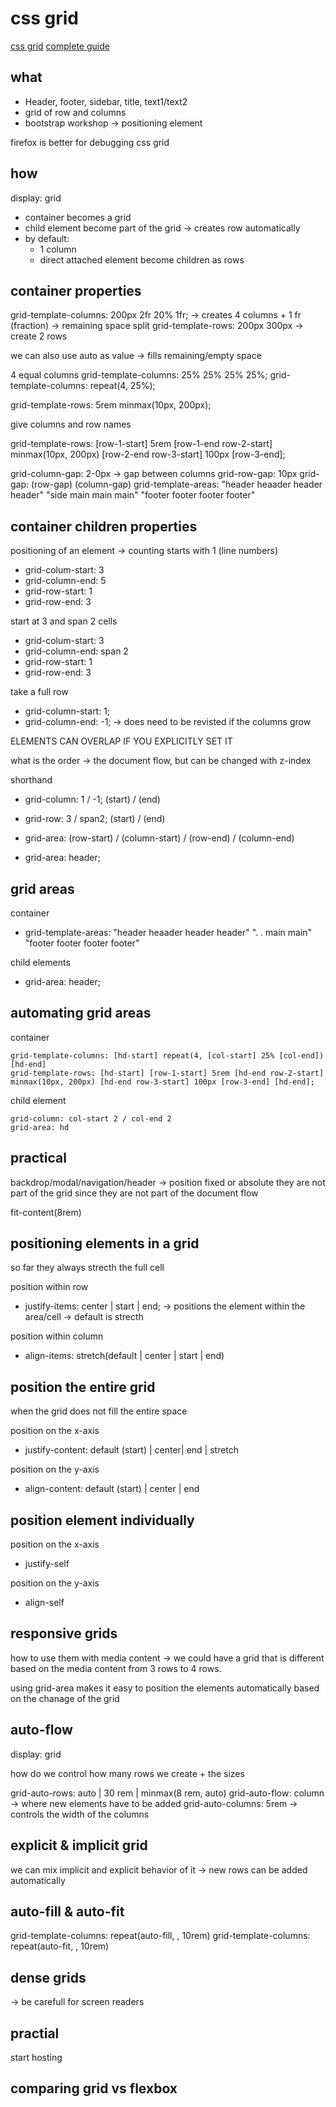 # css grid

[css grid](https://developer.mozilla.org/en-US/docs/Web/CSS/CSS_Grid_Layout)
[complete guide](https://css-tricks.com/snippets/css/complete-guide-grid/)

## what

- Header, footer, sidebar, title, text1/text2
- grid of row and columns
- bootstrap workshop -> positioning element

firefox is better for debugging css grid

## how

display: grid

- container becomes a grid
- child element become part of the grid -> creates row automatically
- by default:
  - 1 column
  - direct attached element become children as rows

## container properties

grid-template-columns: 200px 2fr 20% 1fr;
-> creates 4 columns + 1 fr (fraction) -> remaining space split
grid-template-rows: 200px 300px
-> create 2 rows

we can also use auto as value -> fills remaining/empty space

4 equal columns
grid-template-columns: 25% 25% 25% 25%;
grid-template-columns: repeat(4, 25%);

grid-template-rows: 5rem minmax(10px, 200px);

give columns and row names

grid-template-rows: [row-1-start] 5rem [row-1-end row-2-start] minmax(10px, 200px) [row-2-end row-3-start] 100px [row-3-end];

grid-column-gap: 2-0px -> gap between columns
grid-row-gap: 10px
grid-gap: (row-gap) (column-gap)
grid-template-areas: "header heaader header header"
                     "side main main main"
										 "footer footer footer footer"

## container children properties

positioning of an element -> counting starts with 1 (line numbers)
- grid-colum-start: 3
- grid-column-end: 5
- grid-row-start: 1
- grid-row-end: 3

start at 3 and span 2 cells
- grid-colum-start: 3
- grid-column-end: span 2
- grid-row-start: 1
- grid-row-end: 3

take a full row
- grid-column-start: 1;
- grid-column-end: -1;
-> does need to be revisted if the columns grow

ELEMENTS CAN OVERLAP IF YOU EXPLICITLY SET IT

what is the order -> the document flow, but can be changed with z-index

shorthand
- grid-column: 1 / -1; (start) / (end)
- grid-row: 3 / span2; (start) / (end)

- grid-area: (row-start) / (column-start) / (row-end) / (column-end)
- grid-area: header;

## grid areas

container

- grid-template-areas: "header heaader header header"
                     ". . main main"
										 "footer footer footer footer"

child elements

- grid-area: header;

## automating grid areas

container

```
grid-template-columns: [hd-start] repeat(4, [col-start] 25% [col-end]) [hd-end]
grid-template-rows: [hd-start] [row-1-start] 5rem [hd-end row-2-start] minmax(10px, 200px) [hd-end row-3-start] 100px [row-3-end] [hd-end];
```

child element

```
grid-column: col-start 2 / col-end 2
grid-area: hd
```

## practical

backdrop/modal/navigation/header -> position fixed or absolute
they are not part of the grid since they are not part of the document flow

fit-content(8rem)

## positioning elements in a grid

so far they always strecth the full cell

position within row
- justify-items: center | start | end; -> positions the element within the area/cell
-> default is strecth

position within column
- align-items: stretch(default | center | start | end)

## position the entire grid

when the grid does not fill the entire space

position on the x-axis
- justify-content: default (start) | center| end | stretch

position on the y-axis
- align-content: default (start) | center | end

## position element individually

position on the x-axis
- justify-self

position on the y-axis
- align-self

## responsive grids

how to use them with media content
-> we could have a grid that is different based on the media content from 3 rows to 4 rows.

using grid-area makes it easy to position the elements automatically based on the chanage of the grid

## auto-flow

display: grid

how do we control how many rows we create + the sizes

grid-auto-rows: auto | 30 rem | minmax(8 rem, auto)
grid-auto-flow: column
-> where new elements have to be added
grid-auto-columns: 5rem -> controls the width of the columns

## explicit & implicit grid

we can mix implicit and explicit behavior of it
-> new rows can be added automatically

## auto-fill & auto-fit

grid-template-columns: repeat(auto-fill, , 10rem)
grid-template-columns: repeat(auto-fit, , 10rem)

## dense grids

-> be carefull for screen readers

## practial

start hosting

## comparing grid vs flexbox